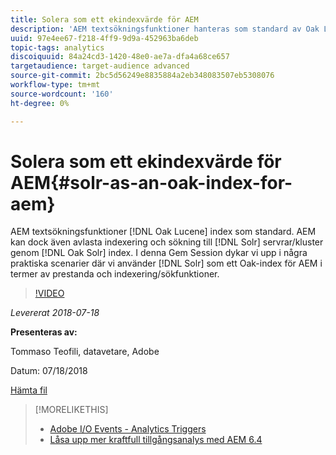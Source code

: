 ```yaml
---
title: Solera som ett ekindexvärde för AEM
description: 'AEM textsökningsfunktioner hanteras som standard av Oak Lucene-index. AEM kan dock avlasta indexering och sökning till Solr-servrar/kluster via Oak Solr-index. I den här Gem-sessionen fördjupar vi oss i några praktiska verkliga scenarier där Solr är ett bra AEM när det gäller prestanda och indexering/sökfunktioner. '
uuid: 97e4ee67-f218-4ff9-9d9a-452963ba6deb
topic-tags: analytics
discoiquuid: 84a24cd3-1420-48e0-ae7a-dfa4a68ce657
targetaudience: target-audience advanced
source-git-commit: 2bc5d56249e8835884a2eb348083507eb5308076
workflow-type: tm+mt
source-wordcount: '160'
ht-degree: 0%

---
```



# Solera som ett ekindexvärde för AEM{#solr-as-an-oak-index-for-aem}

AEM textsökningsfunktioner [!DNL Oak Lucene] index som standard. AEM kan dock även avlasta indexering och sökning till [!DNL Solr] servrar/kluster genom [!DNL Oak Solr] index. I denna Gem Session dykar vi upp i några praktiska scenarier där vi använder [!DNL Solr] som ett Oak-index för AEM i termer av prestanda och indexering/sökfunktioner.

>[!VIDEO](https://video.tv.adobe.com/v/23023/?quality=9)

*Levererat 2018-07-18*

**Presenteras av:**

Tommaso Teofili, datavetare, Adobe

Datum: 07/18/2018

[Hämta fil](assets/aem-gems-solr-oakaem-071818.pdf)

<!--
[Get back to the Overview](https://helpx.adobe.com/experience-manager/kt/eseminars/gems/aem-index.html)
-->

>[!MORELIKETHIS]
>
>* [Adobe I/O Events - Analytics Triggers](aem-analytics-triggers.md)
>* [Låsa upp mer kraftfull tillgångsanalys med AEM 6.4](https://helpx.adobe.com/experience-manager/kt/eseminars/experience-insider/exp-asset-analytics-64.html)


<!-- wrong link, needs to be replaced. removed for now:
>* [Getting the most out of digital interactions with AEM and Analytics](https://helpx.adobe.com/experience-manager/kt/eseminars/ask-the-expert/aem-getting-the-most-out-of-digital-interactions-with-aem-and-analytics.html) 
-->